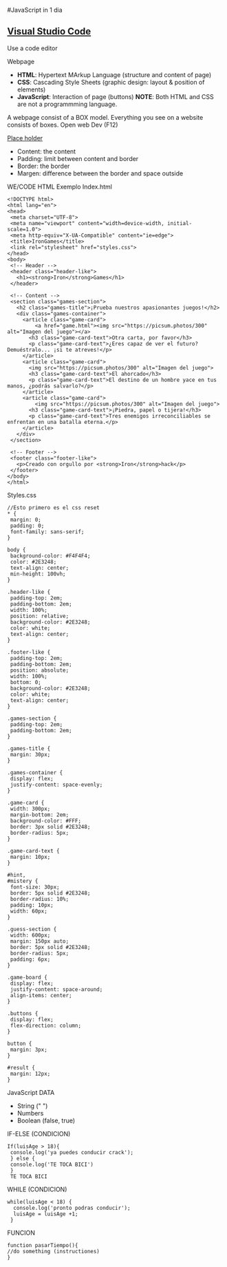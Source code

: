 #JavaScript in 1 dia

## [Visual Studio Code](https://code.visualstudio.com/)
Use a code editor

Webpage
- __HTML__: Hypertext MArkup Language (structure and content of page)
- __CSS__: Cascading Style Sheets (graphic design: layout & position of elements)
- __JavaScript__: Interaction of page (buttons)
__NOTE__: Both HTML and CSS are not a programmming language.

A webpage consist of a BOX model. 
Everything you see on a website consists of boxes.
Open web Dev (F12)

[Place holder](https://placeimg.com/)

- Content: the content
- Padding: limit between content and border
- Border: the border
- Margen: difference between the border and space outside

WE/CODE
HTML Exemplo
Index.html
```
<!DOCTYPE html>
<html lang="en">
<head>
 <meta charset="UTF-8">
 <meta name="viewport" content="width=device-width, initial-scale=1.0">
 <meta http-equiv="X-UA-Compatible" content="ie=edge">
 <title>IronGames</title>
 <link rel="stylesheet" href="styles.css">
</head>
<body>
 <!-- Header -->
 <header class="header-like">
   <h1><strong>Iron</strong>Games</h1>
 </header>

 <!-- Content -->
 <section class="games-section">
   <h2 class="games-title">¡Prueba nuestros apasionantes juegos!</h2>
   <div class="games-container">
     <article class="game-card">
         <a href="game.html"><img src="https://picsum.photos/300" alt="Imagen del juego"></a>
       <h3 class="game-card-text">Otra carta, por favor</h3>
       <p class="game-card-text">¿Eres capaz de ver el futuro? Demuéstralo... ¡si te atreves!</p>
     </article>
     <article class="game-card">
       <img src="https://picsum.photos/300" alt="Imagen del juego">
       <h3 class="game-card-text">El ahorcado</h3>
       <p class="game-card-text">El destino de un hombre yace en tus manos, ¿podrás salvarlo?</p>
     </article>
     <article class="game-card">
         <img src="https://picsum.photos/300" alt="Imagen del juego">
       <h3 class="game-card-text">¡Piedra, papel o tijera!</h3>
       <p class="game-card-text">Tres enemigos irreconciliables se enfrentan en una batalla eterna.</p>
     </article>
   </div>
 </section>

 <!-- Footer -->
 <footer class="footer-like">
   <p>Creado con orgullo por <strong>Iron</strong>hack</p>
 </footer>
</body>
</html>
```

Styles.css
```
//Esto primero es el css reset
* {
 margin: 0;
 padding: 0;
 font-family: sans-serif;
}

body {
 background-color: #F4F4F4;
 color: #2E3248;
 text-align: center;
 min-height: 100vh;
}

.header-like {
 padding-top: 2em;
 padding-bottom: 2em;
 width: 100%;
 position: relative;
 background-color: #2E3248;
 color: white;
 text-align: center;
}

.footer-like {
 padding-top: 2em;
 padding-bottom: 2em;
 position: absolute;
 width: 100%;
 bottom: 0;
 background-color: #2E3248;
 color: white;
 text-align: center;
}

.games-section {
 padding-top: 2em;
 padding-bottom: 2em;
}

.games-title {
 margin: 30px;
}

.games-container {
 display: flex;
 justify-content: space-evenly;
}

.game-card {
 width: 300px;
 margin-bottom: 2em;
 background-color: #FFF;
 border: 3px solid #2E3248;
 border-radius: 5px;
}

.game-card-text {
 margin: 10px;
}

#hint,
#mistery {
 font-size: 30px;
 border: 5px solid #2E3248;
 border-radius: 10%;
 padding: 10px;
 width: 60px;
}

.guess-section {
 width: 600px;
 margin: 150px auto;
 border: 5px solid #2E3248;
 border-radius: 5px;
 padding: 6px;
}

.game-board {
 display: flex;
 justify-content: space-around;
 align-items: center;
}

.buttons {
 display: flex;
 flex-direction: column;
}

button {
 margin: 3px;
}

#result {
 margin: 12px;
}
```

JavaScript DATA
- String (" ")
- Numbers
- Boolean (false, true)

IF-ELSE (CONDICION)
```
If(luisAge > 18){
 console.log('ya puedes conducir crack');
 } else {
 console.log('TE TOCA BICI')
 }
 TE TOCA BICI
```
WHILE (CONDICION)
```
while(luisAge < 18) {
  console.log('pronto podras conducir');
  luisAge = luisAge +1;
 }
 ```
FUNCION
```
function pasarTiempo(){
//do something (instructiones)
}
```
